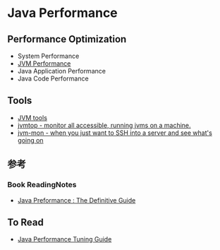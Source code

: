 # Java Performance

## Performance Optimization
* System Performance
* [JVM Performance](JVM-perf.md)
* Java Application Performance
* Java Code Performance

## Tools
* [JVM tools](../java-jvm/jvm-tools/README.md)
* [jvmtop - monitor all accessible, running jvms on a machine.](https://github.com/patric-r/jvmtop)
* [jvm-mon - when you just want to SSH into a server and see what's going on](https://github.com/ajermakovics/jvm-mon)

## 参考
### Book ReadingNotes
* [Java Preformance : The Definitive Guide](https://github.com/SunnnyChan/SunnnyChan.github.io/tree/master/post/readme/reading/language/java/java-performance-the-definitive-guide)

## To Read
* [Java Performance Tuning Guide](http://java-performance.info/)